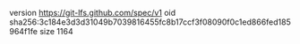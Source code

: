 version https://git-lfs.github.com/spec/v1
oid sha256:3c184e3d3d31049b7039816455fc8b17ccf3f08090f0c1ed866fed185964f1fe
size 1164
